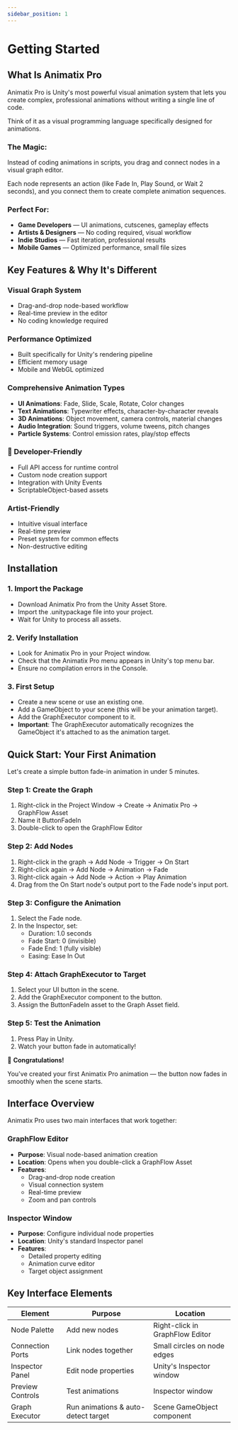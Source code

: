 ```yaml
---
sidebar_position: 1
---
```


# Getting Started

## What Is Animatix Pro

Animatix Pro is Unity's most powerful visual animation system that lets you create complex, professional animations without writing a single line of code.

Think of it as a visual programming language specifically designed for animations.

### The Magic:

Instead of coding animations in scripts, you drag and connect nodes in a visual graph editor.

Each node represents an action (like Fade In, Play Sound, or Wait 2 seconds), and you connect them to create complete animation sequences.

### Perfect For:

- **Game Developers** — UI animations, cutscenes, gameplay effects
- **Artists & Designers** — No coding required, visual workflow
- **Indie Studios** — Fast iteration, professional results
- **Mobile Games** — Optimized performance, small file sizes

## Key Features & Why It's Different

### Visual Graph System
- Drag-and-drop node-based workflow
- Real-time preview in the editor
- No coding knowledge required

### Performance Optimized
- Built specifically for Unity's rendering pipeline
- Efficient memory usage
- Mobile and WebGL optimized

### Comprehensive Animation Types
- **UI Animations**: Fade, Slide, Scale, Rotate, Color changes
- **Text Animations**: Typewriter effects, character-by-character reveals
- **3D Animations**: Object movement, camera controls, material changes
- **Audio Integration**: Sound triggers, volume tweens, pitch changes
- **Particle Systems**: Control emission rates, play/stop effects

### 🔧 Developer-Friendly
- Full API access for runtime control
- Custom node creation support
- Integration with Unity Events
- ScriptableObject-based assets

### Artist-Friendly
- Intuitive visual interface
- Real-time preview
- Preset system for common effects
- Non-destructive editing

## Installation

### 1. Import the Package
- Download Animatix Pro from the Unity Asset Store.
- Import the .unitypackage file into your project.
- Wait for Unity to process all assets.

### 2. Verify Installation
- Look for Animatix Pro in your Project window.
- Check that the Animatix Pro menu appears in Unity's top menu bar.
- Ensure no compilation errors in the Console.

### 3. First Setup
- Create a new scene or use an existing one.
- Add a GameObject to your scene (this will be your animation target).
- Add the GraphExecutor component to it.
- **Important**: The GraphExecutor automatically recognizes the GameObject it's attached to as the animation target.

<!-- ![Screenshot Placeholder – Unity Asset Store Import Process](/static/img/getting-started/1.png) -->

## Quick Start: Your First Animation

Let's create a simple button fade-in animation in under 5 minutes.

### Step 1: Create the Graph
1. Right-click in the Project Window → Create → Animatix Pro → GraphFlow Asset
2. Name it ButtonFadeIn
3. Double-click to open the GraphFlow Editor

<!-- ![Screenshot Placeholder – Creating a New GraphFlow Asset](/static/img/getting-started/2.png) -->

### Step 2: Add Nodes
1. Right-click in the graph → Add Node → Trigger → On Start
2. Right-click again → Add Node → Animation → Fade
3. Right-click again → Add Node → Action → Play Animation
4. Drag from the On Start node's output port to the Fade node's input port.

<!-- ![Screenshot Placeholder – Basic Node Connection in GraphFlow Editor](/static/img/getting-started/3.png) -->

### Step 3: Configure the Animation
1. Select the Fade node.
2. In the Inspector, set:
   - Duration: 1.0 seconds
   - Fade Start: 0 (invisible)
   - Fade End: 1 (fully visible)
   - Easing: Ease In Out

<!-- ![Screenshot Placeholder – Fade Node Settings in Inspector](/static/img/getting-started/4.png) -->

### Step 4: Attach GraphExecutor to Target
1. Select your UI button in the scene.
2. Add the GraphExecutor component to the button.
3. Assign the ButtonFadeIn asset to the Graph Asset field.

<!-- ![Screenshot Placeholder – GraphExecutor Component with Assigned GraphFlow Asset](/static/img/getting-started/5.png) -->

### Step 5: Test the Animation
1. Press Play in Unity.
2. Watch your button fade in automatically!

🎉 **Congratulations!**

You've created your first Animatix Pro animation — the button now fades in smoothly when the scene starts.

## Interface Overview

Animatix Pro uses two main interfaces that work together:

### GraphFlow Editor
- **Purpose**: Visual node-based animation creation
- **Location**: Opens when you double-click a GraphFlow Asset
- **Features**:
  - Drag-and-drop node creation
  - Visual connection system
  - Real-time preview
  - Zoom and pan controls

<!-- ![Screenshot Placeholder – GraphFlow Editor Interface](/static/img/getting-started/6.png) -->

### Inspector Window
- **Purpose**: Configure individual node properties
- **Location**: Unity's standard Inspector panel
- **Features**:
  - Detailed property editing
  - Animation curve editor
  - Target object assignment

<!-- ![Screenshot Placeholder – Inspector Window with Node Properties](/static/img/getting-started/7.png) -->

## Key Interface Elements

| Element | Purpose | Location |
|---------|---------|----------|
| Node Palette | Add new nodes | Right-click in GraphFlow Editor |
| Connection Ports | Link nodes together | Small circles on node edges |
| Inspector Panel | Edit node properties | Unity's Inspector window |
| Preview Controls | Test animations | Inspector window |
| Graph Executor | Run animations & auto-detect target | Scene GameObject component |